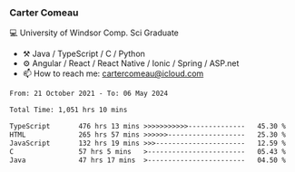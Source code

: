 ### Carter Comeau

💻 University of Windsor Comp. Sci Graduate

- ⚒️ Java / TypeScript / C / Python
- ⚙️ Angular / React / React Native / Ionic / Spring / ASP.net
- 📫 How to reach me: cartercomeau@icloud.com

<!--START_SECTION:waka-->

```txt
From: 21 October 2021 - To: 06 May 2024

Total Time: 1,051 hrs 10 mins

TypeScript       476 hrs 13 mins >>>>>>>>>>>--------------   45.30 %
HTML             265 hrs 57 mins >>>>>>-------------------   25.30 %
JavaScript       132 hrs 19 mins >>>----------------------   12.59 %
C                57 hrs 5 mins   >------------------------   05.43 %
Java             47 hrs 17 mins  >------------------------   04.50 %
```

<!--END_SECTION:waka-->
